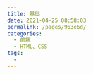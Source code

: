 ```yaml
---
title: 基础
date: 2021-04-25 08:58:03
permalink: /pages/963e6d/
categories:
  - 前端
  - HTML、CSS
tags:
  - 
---
```

